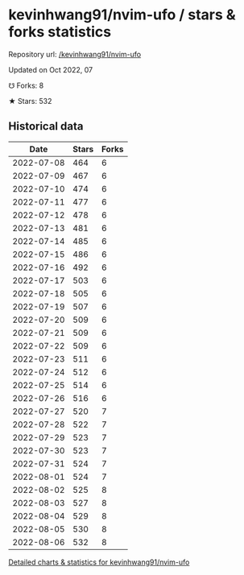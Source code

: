 # kevinhwang91/nvim-ufo / stars & forks statistics

Repository url: [/kevinhwang91/nvim-ufo](https://github.com/kevinhwang91/nvim-ufo)

Updated on Oct 2022, 07

☋ Forks: 8

★ Stars: 532

## Historical data
| Date | Stars | Forks |
|------|-------|-------|
| 2022-07-08 | 464 | 6 | 
| 2022-07-09 | 467 | 6 | 
| 2022-07-10 | 474 | 6 | 
| 2022-07-11 | 477 | 6 | 
| 2022-07-12 | 478 | 6 | 
| 2022-07-13 | 481 | 6 | 
| 2022-07-14 | 485 | 6 | 
| 2022-07-15 | 486 | 6 | 
| 2022-07-16 | 492 | 6 | 
| 2022-07-17 | 503 | 6 | 
| 2022-07-18 | 505 | 6 | 
| 2022-07-19 | 507 | 6 | 
| 2022-07-20 | 509 | 6 | 
| 2022-07-21 | 509 | 6 | 
| 2022-07-22 | 509 | 6 | 
| 2022-07-23 | 511 | 6 | 
| 2022-07-24 | 512 | 6 | 
| 2022-07-25 | 514 | 6 | 
| 2022-07-26 | 516 | 6 | 
| 2022-07-27 | 520 | 7 | 
| 2022-07-28 | 522 | 7 | 
| 2022-07-29 | 523 | 7 | 
| 2022-07-30 | 523 | 7 | 
| 2022-07-31 | 524 | 7 | 
| 2022-08-01 | 524 | 7 | 
| 2022-08-02 | 525 | 8 | 
| 2022-08-03 | 527 | 8 | 
| 2022-08-04 | 529 | 8 | 
| 2022-08-05 | 530 | 8 | 
| 2022-08-06 | 532 | 8 | 


[Detailed charts & statistics for kevinhwang91/nvim-ufo](https://reviewgithub.com/rep/kevinhwang91/nvim-ufo)
